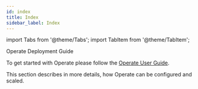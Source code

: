 ```yaml
---
id: index
title: Index
sidebar_label: Index
---
```


import Tabs from '@theme/Tabs';
import TabItem from '@theme/TabItem';

Operate Deployment Guide

To get started with Operate please follow the [Operate User Guide](/operate-user-guide/).

This section describes in more details, how Operate can be configured and scaled.

